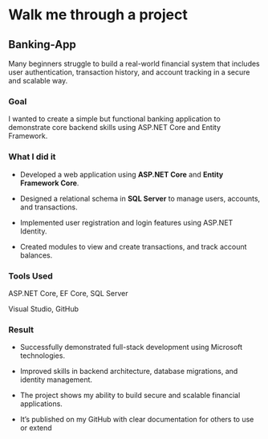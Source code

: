 
# Walk me through a project

## Banking-App

Many beginners struggle to build a real-world financial system that includes user authentication,
transaction history, and account tracking in a secure and scalable way.

### Goal
I wanted to create a simple but functional banking application to demonstrate core backend skills
using ASP.NET Core and Entity Framework.



### What I did it

- Developed a web application using **ASP.NET Core** and **Entity Framework Core**.​

- Designed a relational schema in **SQL Server** to manage users, accounts, and transactions.​

- Implemented user registration and login features using ASP.NET Identity.​

- Created modules to view and create transactions, and track account balances.

### Tools Used
ASP.NET Core, EF Core, SQL Server​

Visual Studio, GitHub

### Result
- Successfully demonstrated full-stack development using Microsoft technologies.​

- Improved skills in backend architecture, database migrations, and identity management.​

- The project shows my ability to build secure and scalable financial applications.​

- It’s published on my GitHub with clear documentation for others to use or extend
